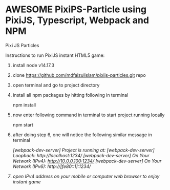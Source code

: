 # AWESOME PixiPS-Particle using PixiJS, Typescript, Webpack and NPM

Pixi JS Particles

Instructions to run PixiJS instant HTML5 game:

1. install node v14.17.3
2. clone https://github.com/mdfaizulislam/pixijs-particles.git repo
3. open terminal and go to project directory
4. install all npm packages by hitting following in terminal

   npm install

5. now enter following command in terminal to start project running locally

   npm start

6. after doing step 6, one will notice the following similar message in terminal

   <i> [webpack-dev-server] Project is running at:
   <i> [webpack-dev-server] Loopback: http://localhost:1234/
   <i> [webpack-dev-server] On Your Network (IPv4): http://10.0.0.100:1234/
   <i> [webpack-dev-server] On Your Network (IPv6): http://[fe80::1]:1234/

7. open IPv4 address on your mobile or computer web browser to enjoy instant game

